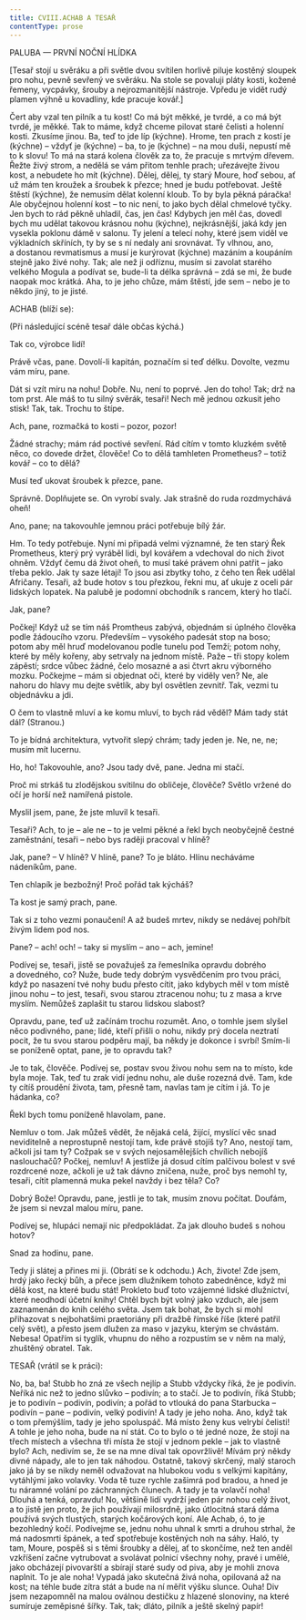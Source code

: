 ```yaml
---
title: CVIII.ACHAB A TESAŘ
contentType: prose
---
```


  

PALUBA — PRVNÍ NOČNÍ HLÍDKA

  

\[Tesař stojí u svěráku a při světle dvou svítilen horlivě piluje kostěný sloupek pro nohu, pevně sevřený ve svěráku. Na stole se povaluji pláty kosti, kožené řemeny, vycpávky, šrouby a nejrozmanitější nástroje. Vpředu je vidět rudý plamen výhně u kovadliny, kde pracuje kovář.\]

  

Čert aby vzal ten pilník a tu kost! Co má být měkké, je tvrdé, a co má být tvrdé, je měkké. Tak to máme, když chceme pilovat staré čelisti a holenní kosti. Zkusíme jinou. Ba, teď to jde líp (kýchne). Hrome, ten prach z kostí je (kýchne) – vždyť je (kýchne) – ba, to je (kýchne) – na mou duši, nepustí mě to k slovu! To má na stará kolena člověk za to, že pracuje s mrtvým dřevem. Řežte živý strom, a nedělá se vám přitom tenhle prach; uřezávejte živou kost, a nebudete ho mít (kýchne). Dělej, dělej, ty starý Moure, hoď sebou, ať už mám ten kroužek a šroubek k přezce; hned je budu potřebovat. Ještě štěstí (kýchne), že nemusím dělat kolenní kloub. To by byla pěkná páračka! Ale obyčejnou holenní kost – to nic není, to jako bych dělal chmelové tyčky. Jen bych to rád pěkně uhladil, čas, jen čas! Kdybych jen měl čas, dovedl bych mu udělat takovou krásnou nohu (kýchne), nejkrásnější, jaká kdy jen vysekla poklonu dámě v salonu. Ty jelení a telecí nohy, které jsem viděl ve výkladních skříních, ty by se s ní nedaly ani srovnávat. Ty vlhnou, ano, a dostanou revmatismus a musí je kurýrovat (kýchne) mazáním a koupáním stejně jako živé nohy. Tak; ale než ji odříznu, musím si zavolat starého velkého Mogula a podívat se, bude-li ta délka správná – zdá se mi, že bude naopak moc krátká. Aha, to je jeho chůze, mám štěstí, jde sem – nebo je to někdo jiný, to je jisté.

ACHAB (blíží se):

(Při následující scéně tesař dále občas kýchá.)

Tak co, výrobce lidí!

Právě včas, pane. Dovolí-li kapitán, poznačím si teď délku. Dovolte, vezmu vám míru, pane.

Dát si vzít míru na nohu! Dobře. Nu, není to poprvé. Jen do toho! Tak; drž na tom prst. Ale máš to tu silný svěrák, tesaři! Nech mě jednou ozkusit jeho stisk! Tak, tak. Trochu to štípe.

Ach, pane, rozmačká to kosti – pozor, pozor!

Žádné strachy; mám rád poctivé sevření. Rád cítím v tomto kluzkém světě něco, co dovede držet, člověče! Co to dělá tamhleten Prometheus? – totiž kovář – co to dělá?

Musí teď ukovat šroubek k přezce, pane.

Správně. Doplňujete se. On vyrobí svaly. Jak strašně do ruda rozdmychává oheň!

Ano, pane; na takovouhle jemnou práci potřebuje bílý žár.

Hm. To tedy potřebuje. Nyní mi připadá velmi významné, že ten starý Řek Prometheus, který prý vyráběl lidi, byl kovářem a vdechoval do nich život ohněm. Vždyť čemu dá život oheň, to musí také právem ohni patřit – jako třeba peklo. Jak ty saze létají! To jsou asi zbytky toho, z čeho ten Řek udělal Afričany. Tesaři, až bude hotov s tou přezkou, řekni mu, ať ukuje z oceli pár lidských lopatek. Na palubě je podomní obchodník s rancem, který ho tlačí.

Jak, pane?

Počkej! Když už se tím náš Promtheus zabývá, objednám si úplného člověka podle žádoucího vzoru. Především – vysokého padesát stop na boso; potom aby měl hruď modelovanou podle tunelu pod Temží; potom nohy, které by měly kořeny, aby setrvaly na jednom místě. Paže – tři stopy kolem zápěstí; srdce vůbec žádné, čelo mosazné a asi čtvrt akru výborného mozku. Počkejme – mám si objednat oči, které by viděly ven? Ne, ale nahoru do hlavy mu dejte světlík, aby byl osvětlen zevnitř. Tak, vezmi tu objednávku a jdi.

O čem to vlastně mluví a ke komu mluví, to bych rád věděl? Mám tady stát dál? (Stranou.)

To je bídná architektura, vytvořit slepý chrám; tady jeden je. Ne, ne, ne; musím mít lucernu.

Ho, ho! Takovouhle, ano? Jsou tady dvě, pane. Jedna mi stačí.

Proč mi strkáš tu zlodějskou svítilnu do obličeje, člověče? Světlo vržené do očí je horší než namířená pistole.

Myslil jsem, pane, že jste mluvil k tesaři.

Tesaři? Ach, to je – ale ne – to je velmi pěkné a řekl bych neobyčejně čestné zaměstnání, tesaři – nebo bys raději pracoval v hlíně?

Jak, pane? – V hlíně? V hlíně, pane? To je bláto. Hlínu necháváme nádeníkům, pane.

Ten chlapík je bezbožný! Proč pořád tak kýcháš?

Ta kost je samý prach, pane.

Tak si z toho vezmi ponaučení! A až budeš mrtev, nikdy se nedávej pohřbít živým lidem pod nos.

Pane? – ach! och! – taky si myslím – ano – ach, jemine!

Podívej se, tesaři, jistě se považuješ za řemeslníka opravdu dobrého a dovedného, co? Nuže, bude tedy dobrým vysvědčením pro tvou práci, když po nasazení tvé nohy budu přesto cítit, jako kdybych měl v tom místě jinou nohu – to jest, tesaři, svou starou ztracenou nohu; tu z masa a krve myslím. Nemůžeš zaplašit tu starou lidskou slabost?

Opravdu, pane, teď už začínám trochu rozumět. Ano, o tomhle jsem slyšel něco podivného, pane; lidé, kteří přišli o nohu, nikdy prý docela neztratí pocit, že tu svou starou podpěru mají, ba někdy je dokonce i svrbí! Smím-li se poníženě optat, pane, je to opravdu tak?

Je to tak, člověče. Podívej se, postav svou živou nohu sem na to místo, kde byla moje. Tak, teď tu zrak vidí jednu nohu, ale duše rozezná dvě. Tam, kde ty cítíš proudění života, tam, přesně tam, navlas tam je cítím i já. To je hádanka, co?

Řekl bych tomu poníženě hlavolam, pane.

Nemluv o tom. Jak můžeš vědět, že nějaká celá, žijící, myslící věc snad neviditelně a neprostupně nestojí tam, kde právě stojíš ty? Ano, nestojí tam, ačkoli jsi tam ty? Cožpak se v svých nejosamělejších chvílích nebojíš naslouchačů? Počkej, nemluv! A jestliže já dosud cítím palčivou bolest v své rozdrcené noze, ačkoli je už tak dávno zničena, nuže, proč bys nemohl ty, tesaři, cítit plamenná muka pekel navždy i bez těla? Co?

Dobrý Bože! Opravdu, pane, jestli je to tak, musím znovu počítat. Doufám, že jsem si nevzal malou míru, pane.

Podívej se, hlupáci nemají nic předpokládat. Za jak dlouho budeš s nohou hotov?

Snad za hodinu, pane.

Tedy ji slátej a přines mi ji. (Obrátí se k odchodu.) Ach, živote! Zde jsem, hrdý jako řecký bůh, a přece jsem dlužníkem tohoto zabedněnce, když mi dělá kost, na které budu stát! Prokleto buď toto vzájemné lidské dlužnictví, které neodhodí účetní knihy! Chtěl bych být volný jako vzduch, ale jsem zaznamenán do knih celého světa. Jsem tak bohat, že bych si mohl přihazovat s nejbohatšími praetoriány při dražbě římské říše (které patřil celý svět), a přesto jsem dlužen za maso v jazyku, kterým se chvástám. Nebesa! Opatřím si tyglík, vhupnu do něho a rozpustím se v něm na malý, zhuštěný obratel. Tak.

TESAŘ (vrátil se k práci):

No, ba, ba! Stubb ho zná ze všech nejlíp a Stubb vždycky říká, že je podivín. Neříká nic než to jedno slůvko – podivín; a to stačí. Je to podivín, říká Stubb; je to podivín – podivín, podivín; a pořád to vtlouká do pana Starbucka – podivín – pane – podivín, velký podivín! A tady je jeho noha. Ano, když tak o tom přemýšlím, tady je jeho spoluspáč. Má místo ženy kus velrybí čelisti! A tohle je jeho noha, bude na ní stát. Co to bylo o té jedné noze, že stojí na třech místech a všechna tři místa že stojí v jednom pekle – jak to vlastně bylo? Ach, nedivím se, že se na mne díval tak opovržlivě! Mívám prý někdy divné nápady, ale to jen tak náhodou. Ostatně, takový skrčený, malý staroch jako já by se nikdy neměl odvažovat na hlubokou vodu s velkými kapitány, vytáhlými jako volavky. Voda tě tuze rychle zašimrá pod bradou, a hned je tu náramné volání po záchranných člunech. A tady je ta volavčí noha! Dlouhá a tenká, opravdu! No, většině lidí vydrží jeden pár nohou celý život, a to jistě jen proto, že jich používají milosrdně, jako útlocitná stará dáma používá svých tlustých, starých kočárových koní. Ale Achab, ó, to je bezohledný kočí. Podívejme se, jednu nohu uhnal k smrti a druhou strhal, že má nadosmrti špánek, a teď spotřebuje kostěných noh na sáhy. Haló, ty tam, Moure, pospěš si s těmi šroubky a dělej, ať to skončíme, než ten anděl vzkříšení začne vytrubovat a svolávat polnicí všechny nohy, pravé i umělé, jako obcházejí pivovarští a sbírají staré sudy od piva, aby je mohli znova naplnit. To je ale noha! Vypadá jako skutečná živá noha, opilovaná až na kost; na téhle bude zítra stát a bude na ní měřit výšku slunce. Ouha! Div jsem nezapomněl na malou oválnou destičku z hlazené slonoviny, na které sumíruje zeměpisné šířky. Tak, tak; dláto, pilník a ještě skelný papír!
